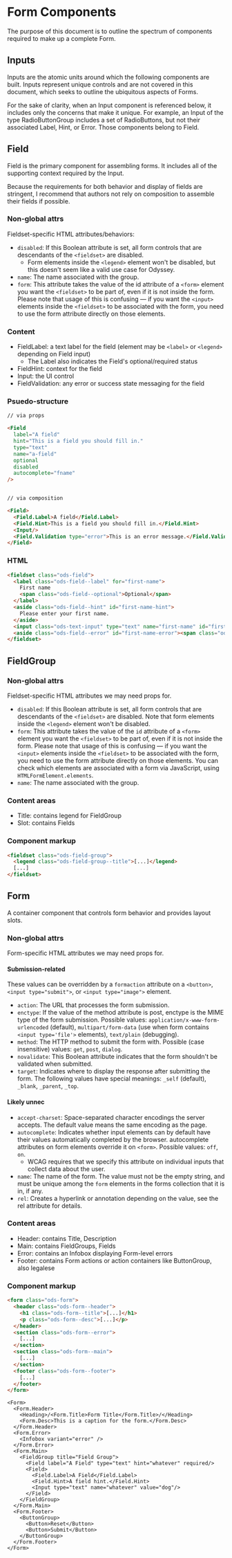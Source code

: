 <!-- This file will not be merged. -->

# Form Components

The purpose of this document is to outline the spectrum of components required to make up a complete Form.

## Inputs

Inputs are the atomic units around which the following components are built. Inputs represent unique controls and are not covered in this document, which seeks to outline the ubiquitous aspects of Forms.

For the sake of clarity, when an Input component is referenced below, it includes only the concerns that make it unique. For example, an Input of the type RadioButtonGroup includes a set of RadioButtons, but not their associated Label, Hint, or Error. Those components belong to Field.

## Field

Field is the primary component for assembling forms. It includes all of the supporting context required by the Input.

Because the requirements for both behavior and display of fields are stringent, I recommend that authors not rely on composition to assemble their fields if possible.

### Non-global attrs

Fieldset-specific HTML attributes/behaviors:

- `disabled`: If this Boolean attribute is set, all form controls that are descendants of the `<fieldset>` are disabled.
  - Form elements inside the `<legend>` element won't be disabled, but this doesn't seem like a valid use case for Odyssey.
- `name`: The name associated with the group.
- `form`: This attribute takes the value of the id attribute of a `<form>` element you want the `<fieldset>` to be part of, even if it is not inside the form. Please note that usage of this is confusing — if you want the `<input>` elements inside the `<fieldset>` to be associated with the form, you need to use the form attribute directly on those elements.

### Content

- FieldLabel: a text label for the field (element may be `<label>` or `<legend>` depending on Field input)
  - The Label also indicates the Field's optional/required status
- FieldHint: context for the field
- Input: the UI control
- FieldValidation: any error or success state messaging for the field

### Psuedo-structure

```html
// via props

<Field
  label="A field"
  hint="This is a field you should fill in."
  type="text"
  name="a-field"
  optional
  disabled
  autocomplete="fname"
/>


// via composition

<Field>
  <Field.Label>A field</Field.Label>
  <Field.Hint>This is a field you should fill in.</Field.Hint>
  <Input/>
  <Field.Validation type="error">This is an error message.</Field.Validation>
</Field>
```

### HTML

```html
<fieldset class="ods-field">
  <label class="ods-field--label" for="first-name">
    First name
    <span class="ods-field--optional">Optional</span>
  </label>
  <aside class="ods-field--hint" id="first-name-hint">
    Please enter your first name.
  </aside>
  <input class="ods-text-input" type="text" name="first-name" id="first-name" spellcheck="false" value="" autocomplete="fname" aria-describedby="first-name-hint first-name-error">
  <aside class="ods-field--error" id="first-name-error"><span class="ods-u-visually-hidden">Error:</span> Numbers are disallowed.</aside>
</fieldset>
```

## FieldGroup

### Non-global attrs

Fieldset-specific HTML attributes we may need props for.

- `disabled`: If this Boolean attribute is set, all form controls that are descendants of the `<fieldset>` are disabled. Note that form elements inside the `<legend>` element won't be disabled.
- `form`: This attribute takes the value of the `id` attribute of a `<form>` element you want the `<fieldset>` to be part of, even if it is not inside the form. Please note that usage of this is confusing — if you want the `<input>` elements inside the `<fieldset>` to be associated with the form, you need to use the form attribute directly on those elements. You can check which elements are associated with a form via JavaScript, using `HTMLFormElement.elements`.
- `name`: The name associated with the group.

### Content areas

- Title: contains legend for FieldGroup
- Slot: contains Fields

### Component markup

```html
<fieldset class="ods-field-group">
  <legend class="ods-field-group--title">[...]</legend>
  [...]
</fieldset>
```

## Form

A container component that controls form behavior and provides layout slots.

### Non-global attrs

Form-specific HTML attributes we may need props for.

#### Submission-related

These values can be overridden by a `formaction` attribute on a `<button>`, `<input type="submit">`, or `<input type="image">` element.

- `action`: The URL that processes the form submission.
- `enctype`: If the value of the method attribute is post, enctype is the MIME type of the form submission. Possible values: `application/x-www-form-urlencoded` (default), `multipart/form-data` (use when form contains `<input type='file'>` elements), `text/plain` (debugging).
- `method`: The HTTP method to submit the form with. Possible (case insensitive) values: `get`, `post`, `dialog`.
- `novalidate`: This Boolean attribute indicates that the form shouldn't be validated when submitted.
- `target`: Indicates where to display the response after submitting the form. The following values have special meanings: `_self` (default), `_blank`, `_parent`, `_top`.

#### Likely unnec

- `accept-charset`: Space-separated character encodings the server accepts. The default value means the same encoding as the page.
- `autocomplete`: Indicates whether input elements can by default have their values automatically completed by the browser. autocomplete attributes on form elements override it on `<form>`. Possible values: `off`, `on`.
  - WCAG requires that we specify this attribute on individual inputs that collect data about the user.
- `name`: The name of the form. The value must not be the empty string, and must be unique among the `form` elements in the forms collection that it is in, if any.
- `rel`: Creates a hyperlink or annotation depending on the value, see the rel attribute for details.

### Content areas

- Header: contains Title, Description
- Main: contains FieldGroups, Fields
- Error: contains an Infobox displaying Form-level errors
- Footer: contains Form actions or action containers like ButtonGroup, also legalese

### Component markup

```html
<form class="ods-form">
  <header class="ods-form--header">
    <h1 class="ods-form--title">[...]</h1>
    <p class="ods-form--desc">[...]</p>
  </header>
  <section class="ods-form--error">
    [...]
  </section>
  <section class="ods-form--main">
    [...]
  </section>
  <footer class="ods-form--footer">
    [...]
  </footer>
</form>
```

```react
<Form>
  <Form.Header>
    <Heading>/<Form.Title>Form Title</Form.Title>/</Heading>
    <Form.Desc>This is a caption for the form.</Form.Desc>
  </Form.Header>
  <Form.Error>
    <Infobox variant="error" />
  </Form.Error>
  <Form.Main>
    <FieldGroup title="Field Group">
      <Field label="A Field" type="text" hint="whatever" required/>
      <Field>
        <Field.Label>A Field</Field.Label>
        <Field.Hint>A field hint.</Field.Hint>
        <Input type="text" name="whatever" value="dog"/>
      </Field>
    </FieldGroup>
  </Form.Main>
  <Form.Footer>
    <ButtonGroup>
      <Button>Reset</Button>
      <Button>Submit</Button>
    </ButtonGroup>
  </Form.Footer>
</Form>
```

